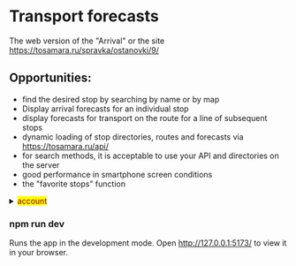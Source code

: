 # Transport forecasts

The web version of the "Arrival" or the site https://tosamara.ru/spravka/ostanovki/9/

## Opportunities:
- find the desired stop by searching by name or by map
- Display arrival forecasts for an individual stop
- display forecasts for transport on the route for a line of subsequent stops
- dynamic loading of stop directories, routes and forecasts via https://tosamara.ru/api/ 
- for search methods, it is acceptable to use your API and directories on the server
- good performance in smartphone screen conditions
- the "favorite stops" function
<details>
<summary><mark><font color=darkred>account</font></mark></summary><p>ClientID=test secret_key=just_f0r_tests</p>
</details>

### npm run dev
Runs the app in the development mode.
Open http://127.0.0.1:5173/ to view it in your browser.
